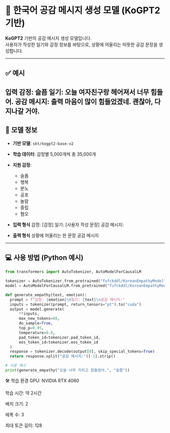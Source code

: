# 🧠 한국어 공감 메시지 생성 모델 (KoGPT2 기반)

**KoGPT2** 기반의 공감 메시지 생성 모델입니다.  
사용자가 작성한 일기와 감정 정보를 바탕으로, 상황에 어울리는 따뜻한 공감 문장을 생성합니다.

---

## ✅ 예시

**입력**
감정: 슬픔
일기: 오늘 여자친구랑 헤어져서 너무 힘들어.
공감 메시지:
**출력**
마음이 많이 힘들었겠네. 괜찮아, 다 지나갈 거야.
---

## 📌 모델 정보

- **기반 모델**: `skt/kogpt2-base-v2`
- **학습 데이터**: 감정별 5,000개씩 총 35,000개
- **지원 감정**:
  - 슬픔
  - 행복
  - 분노
  - 공포
  - 놀람
  - 중립
  - 혐오

- **입력 형식**
감정: [감정]
일기: [사용자 작성 문장]
공감 메시지:

- **출력 형식**
상황에 어울리는 한 문장 공감 메시지


---

## 💻 사용 방법 (Python 예시)

```python
from transformers import AutoTokenizer, AutoModelForCausalLM

tokenizer = AutoTokenizer.from_pretrained("fufckddl/KoreanEmpathyModel")
model = AutoModelForCausalLM.from_pretrained("fufckddl/KoreanEmpathyModel").to("cuda")

def generate_empathy(text, emotion):
  prompt = f"감정: {emotion}\n일기: {text}\n공감 메시지:"
  inputs = tokenizer(prompt, return_tensors="pt").to("cuda")
  output = model.generate(
      **inputs,
      max_new_tokens=60,
      do_sample=True,
      top_p=0.95,
      temperature=0.8,
      pad_token_id=tokenizer.pad_token_id,
      eos_token_id=tokenizer.eos_token_id
  )
  response = tokenizer.decode(output[0], skip_special_tokens=True)
  return response.split("공감 메시지:")[-1].strip()

# 사용 예시
print(generate_empathy("오늘 너무 지치고 힘들었어.", "슬픔"))
```
🛠️ 학습 환경
GPU: NVIDIA RTX 4060

학습 시간: 약 2시간

배치 크기: 2

에폭 수: 3

최대 토큰 길이: 128

